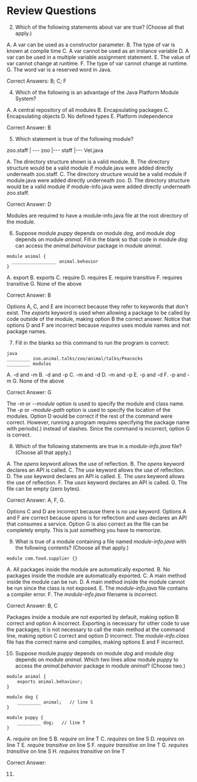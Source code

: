 # Review Questions

2) Which of the following statements about var are true? (Choose all that apply.)

A. A var can be used as a constructor parameter.
B. The type of var is known at compile time
C. A var cannot be used as an instance variable
D. A var can be used in a multiple variable assignment statement.
E. The value of var cannot change at runtime.
F. The type of var cannot change at runtime.
G. The word var is a reserved word in Java.


Correct Answers: B; C; F


4) Which of the following is an advantage of the Java Platform Module System?

A. A central repository of all modules
B. Encapsulating packages
C. Encapsulating objects
D. No defined types
E. Platform independence

Correct Answer: B

5) Which statement is true of the following module?

zoo.staff
| --- zoo
    |--- staff
        |--- Vet.java


A. The directory structure shown is a valid module.
B. The directory structure would be a valid module if module.java were added directly underneath zoo.staff.
C. The directory structure would be a valid module if module.java were added directly underneath zoo.
D. The directory structure would be a valid module if module-info.java were added directly underneath zoo.staff.

Correct Answer: D

Modules are required to have a module-info.java file at the root directory of the module. 


6. Suppose module *puppy* depends on module *dog*, and module *dog* depends on module *animal*.
Fill in the blank so that code in module *dog* can access the *animal.behaviour* package in module *animal*.

```
module animal {
  _________________ animal.behavior
}
```

A. export
B. exports
C. require
D. requires
E. require transitive
F. requires transitive
G. None of the above


Correct Answer: B

Options A, C, and E are incorrect because they refer to keywords that don't exist.
The *exports* keyword is used when allowing a package to be called by code outside of the module,
making option B the correct answer. Notice that options D and F are incorrect because *requires* uses module names
and not package names.


7. Fill in the blanks so this command to run the program is correct:

```
java
_________ zoo.animal.talks/zoo/animal/talks/Peacocks
_________ modules
```

A. -d and -m
B. -d and -p
C. -m and -d
D. -m and -p
E. -p and -d
F. -p and -m
G. None of the above

Correct Answer: G

The *-m* or *--module* option is used to specify the module and class name. The *-p* or *-module-path* option is used to 
specify the location of the modules. Option D would be correct if the rest of the command were correct.
However, running a program requires specifying the package name with periods(.) instead of slashes.
Since the command is incorrect, option G is correct.



8. Which of the following statements are true in a *module-info.java* file?
   (Choose all that apply.)

A. The *opens* keyword allows the use of reflection.
B. The *opens* keyword declares an API is called.
C. The *use* keyword allows the use of reflection.
D. The *use* keyword declares an API is called.
E. The *uses* keyword allows the use of reflection.
F. The *uses* keyword declares an API is called.
G. The file can be empty (zero bytes).


Correct Answer: A, F, G.

Options C and D are incorrect because there is no *use* keyword. Options A and F are correct because *opens* is for 
reflection and *uses* declares an API that consumes a service. Option G is also correct as the file can be completely 
empty. This is just something you have to memorize.


9. What is true of a module containing a file named *module-info.java* with the following contents?
   (Choose all that apply.)

```
module com.food.supplier {}
```

A. All packages inside the module are automatically exported.
B. No packages inside the module are automatically exported.
C. A main method inside the module can be run.
D. A main method inside the module cannot be run since the class is not exposed.
E. The *module-info.java* file contains a compiler error.
F. The *module-info.java* filename is incorrect.


Correct Answer: B, C

Packages inside a module are not exported by default, making option B correct and option A incorrect.
Exporting is necessary for other code to use the packages; it is not necessary to call the main method at the
command line, making option C correct and option D incorrect. The *module-info.class* file has the correct name and 
compiles, making options E and F incorrect.


10. Suppose module *puppy* depends on module *dog* and module *dog* depends on module *animal*. Which two lines allow
module *puppy* to access the *animal.behavior* package in module *animal*? (Choose two.)

```
module animal {
    exports animal.behaviour;
}

module dog {
    _________ animal;   // line S
}

module puppy {
    _________ dog;   // line T
}
```

A. *require* on line S
B. *require* on line T
C. *requires* on line S
D. *requires* on line T
E. *require transitive* on line S
F. *require transitive* on line T
G. *requires transitive* on line S
H. *requires transitive* on line T


Correct Answer: 


11. 





























